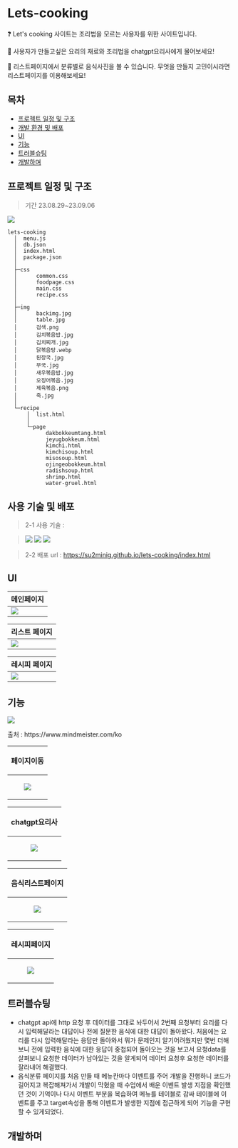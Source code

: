 # Lets-cooking

:question: Let's cooking 사이트는 조리법을 모르는 사용자를 위한 사이트입니다.

:fork_and_knife: 사용자가 만들고싶은 요리의 재료와 조리법을 chatgpt요리사에게 물어보세요!

:eyes: 리스트페이지에서 분류별로 음식사진을 볼 수 있습니다. 무엇을 만들지 고민이시라면 리스트페이지를 이용해보세요!

## 목차

  * [프로젝트 일정 및 구조](#프로젝트-일정-및-구조)
  * [개발 환경 및 배포](#개발-환경-및-배포)
  * [UI](#UI)
  * [기능](#기능)
  * [트러블슈팅](#트러블슈팅)
  * [개발하며](#개발하며)

## 프로젝트 일정 및 구조

> 기간 23.08.29~23.09.06

<p>
  <img src="https://github.com/su2minig/lets-cooking/assets/141402694/b78b9f12-950e-46aa-bfe9-0352e7be6ebf">
</p>

```
lets-cooking
  │  menu.js
  │  db.json
  │  index.html
  │  package.json
  │
  ├─css
  │      common.css
  │      foodpage.css
  │      main.css
  │      recipe.css
  │
  ├─img
  │      backimg.jpg
  │      table.jpg
  │      검색.png
  │      김치볶음밥.jpg
  │      김치찌개.jpg
  │      닭볶음탕.webp
  │      된장국.jpg
  │      무국.jpg
  │      새우볶음밥.jpg
  │      오징어볶음.jpg
  │      제육볶음.png
  │      죽.jpg
  │
  └─recipe
      │  list.html
      │
      └─page
            dakbokkeumtang.html
            jeyugbokkeum.html
            kimchi.html
            kimchisoup.html
            misosoup.html
            ojingeobokkeum.html
            radishsoup.html
            shrimp.html
            water-gruel.html
```


## 사용 기술 및 배포
  
  >2-1 사용 기술 :

><img src="https://img.shields.io/badge/html5-E34F26?style=for-the-badge&logo=html5&logoColor=white"> <img src="https://img.shields.io/badge/css-1572B6?style=for-the-badge&logo=css3&logoColor=white"> <img src="https://img.shields.io/badge/javascript-F7DF1E?style=for-the-badge&logo=javascript&logoColor=black"> 

>2-2 배포 url : https://su2minig.github.io/lets-cooking/index.html
  
  



## UI

|메인페이지|
|------|
|<img src="https://github.com/su2minig/lets-cooking/assets/141402694/df3c2cf3-9cf3-401c-839b-10bff5754d00">|


| 리스트 페이지 |
|---|
| <img src="https://github.com/su2minig/lets-cooking/assets/141402694/5cd2bed9-a543-4e51-8abb-3dd8b195d365"> |



| 레시피 페이지 |
|---|
|<img src="https://github.com/su2minig/lets-cooking/assets/141402694/e0967a2f-adea-40c6-aa3e-419ed7c4ef99">|


## 기능

<p text-align="center"><img src="https://github.com/su2minig/lets-cooking/assets/141402694/b5e417d7-4c96-412c-9007-2cd14ac5022f"></p>
출처 : https://www.mindmeister.com/ko

|<p align="center"> 페이지이동</p> |
|---|
|<p align="center"> <img src="https://github.com/su2minig/lets-cooking/assets/141402694/9333239d-791e-4130-8b4d-edc6d28d6b1a"> </p>|

| <p align="center"> chatgpt요리사 </p> |
|---|
| <p align="center"> <img src="https://github.com/su2minig/lets-cooking/assets/141402694/d5e9b6e8-194e-4534-ae26-c4243c1ef7d5"> </p> |

| <p align="center"> 음식리스트페이지 </p> |
|---|
| <p align="center"> <img src="https://github.com/su2minig/lets-cooking/assets/141402694/e99acd8c-6e6c-4b22-ab11-437201d2ee04"> </p> |

| <p align="center"> 레시피페이지 </p> |
|---|
| <p align="center"> <img src="https://github.com/su2minig/lets-cooking/assets/141402694/57c92f9f-b684-4d5d-b06d-d6a5e51037eb"> </p> |

## 트러블슈팅

* chatgpt api에 http 요청 후 데이터를 그대로 놔두어서 2번째 요청부터 요리를 다시 입력해달라는 대답이나 전에 질문한 음식에 대한 대답이 돌아왔다. 처음에는 요리를 다시 입력해달라는 응답만 돌아와서 뭐가 문제인지 알기어려웠지만 몇번 더해보니 전에 입력한 음식에 대한 응답이 중첩되어 돌아오는 것을 보고서 요청data를 살펴보니 요청한 데이터가 남아있는 것을 알게되어 데이터 요청후 요청한 데이터를 잘라내어 해결했다.
* 음식분류 페이지를 처음 만들 때 메뉴칸마다 이벤트를 주어 개발을 진행하니 코드가 길어지고 복잡해져가서 개발이 막혔을 때 수업에서 배운 이벤트 발생 지점을 확인했던 것이 기억이나 다시 이벤트 부분을 복습하여 메뉴를 테이블로 감싸 테이블에 이벤트를 주고 target속성을 통해 이벤트가 발생한 지점에 접근하게 되어 기능을 구현할 수 있게되었다.


## 개발하며


